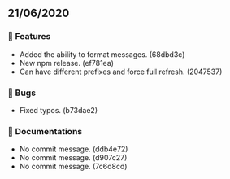 ## 21/06/2020

### 🚀 Features

- Added the ability to format messages. (68dbd3c)
- New npm release. (ef781ea)
- Can have different prefixes and force full refresh. (2047537)

### 🐛 Bugs

- Fixed typos. (b73dae2)

### 📝 Documentations

- No commit message. (ddb4e72)
- No commit message. (d907c27)
- No commit message. (7c6d8cd)

